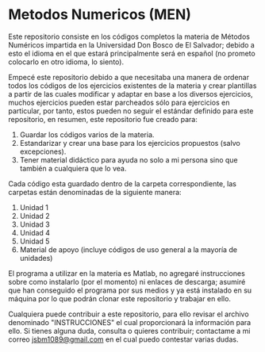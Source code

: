 # Metodos Numericos (MEN)

Este repositorio consiste en los códigos completos la materia de Métodos Numéricos impartida en la Universidad Don Bosco de El Salvador; debido a esto el idioma en el que estará principalmente será en español (no prometo colocarlo en otro idioma, lo siento).

Empecé este repositorio debido a que necesitaba una manera de ordenar todos los códigos de los ejercicios existentes de la materia y crear plantillas a partir de las cuales modificar y adaptar en base a los diversos ejercicios, muchos ejercicios pueden estar parcheados sólo para ejercicios en particular, por tanto, estos pueden no seguir el estándar definido para este repositorio, en resumen, este repositorio fue creado para:

1. Guardar los códigos varios de la materia.
2. Estandarizar y crear una base para los ejercicios propuestos (salvo excepciones).
3. Tener material didáctico para ayuda no solo a mi persona sino que también a cualquiera que lo vea.

Cada código esta guardado dentro de la carpeta correspondiente, las carpetas están denominadas de la siguiente manera:

1. Unidad 1
2. Unidad 2
3. Unidad 3
4. Unidad 4
5. Unidad 5
6. Material de apoyo (incluye códigos de uso general a la mayoría de unidades)

El programa a utilizar en la materia es Matlab, no agregaré instrucciones sobre como instalarlo (por el momento) ni enlaces de descarga; asumiré que han conseguido el programa por sus medios y ya está instalado en su máquina por lo que podrán clonar este repositorio y trabajar en ello.

Cualquiera puede contribuir a este repositorio, para ello revisar el archivo denominado "INSTRUCCIONES" el cual proporcionará la información para ello. Si tienes alguna duda, consulta o quieres contribuir; contactame a mi correo jsbm1089@gmail.com en el cual puedo contestar varias dudas.
